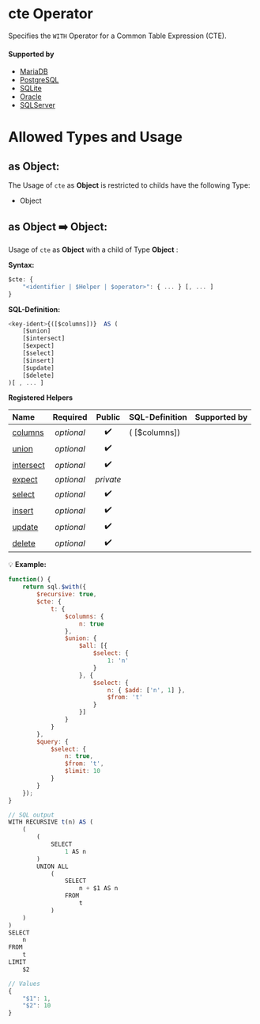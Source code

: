 # cte Operator
Specifies the `WITH` Operator for a Common Table Expression (CTE).

#### Supported by
- [MariaDB](https://mariadb.com/kb/en/library/with/)
- [PostgreSQL](https://www.postgresql.org/docs/9.5/static/queries-with.html)
- [SQLite](https://sqlite.org/syntax/with-clause.html)
- [Oracle](https://docs.oracle.com/database/121/SQLRF/statements_10002.htm#SQLRF01702)
- [SQLServer](https://docs.microsoft.com/en-us/sql/t-sql/queries/with-common-table-expression-transact-sql)

# Allowed Types and Usage

## as Object:

The Usage of `cte` as **Object** is restricted to childs have the following Type:

- Object

## as Object :arrow_right: Object:

Usage of `cte` as **Object** with a child of Type **Object** :

**Syntax:**

```javascript
$cte: {
    "<identifier | $Helper | $operator>": { ... } [, ... ]
}
```

**SQL-Definition:**
```javascript
<key-ident>{([$columns])}  AS (
	[$union]
	[$intersect]
	[$expect]
	[$select]
	[$insert]
	[$update]
	[$delete]
)[ , ... ]
```

**Registered Helpers**

Name|Required|Public|SQL-Definition|Supported by
:---|:------:|:----:|:-------------|:-----------
[columns](../../../../helpers/ddl/columns/)|*optional*|:heavy_check_mark:|( [$columns])|
[union](../../../../operators/union/)|*optional*|:heavy_check_mark:||
[intersect](../../../../operators/intersect/)|*optional*|:heavy_check_mark:||
[expect](./private/expect/)|*optional*|*private*||
[select](../../../../operators/select/)|*optional*|:heavy_check_mark:||
[insert](../../../../operators/insert/)|*optional*|:heavy_check_mark:||
[update](../../../../operators/update/)|*optional*|:heavy_check_mark:||
[delete](../../../../operators/delete/)|*optional*|:heavy_check_mark:||

:bulb: **Example:**
```javascript
function() {
    return sql.$with({
        $recursive: true,
        $cte: {
            t: {
                $columns: {
                    n: true
                },
                $union: {
                    $all: [{
                        $select: {
                            1: 'n'
                        }
                    }, {
                        $select: {
                            n: { $add: ['n', 1] },
                            $from: 't'
                        }
                    }]
                }
            }
        },
        $query: {
            $select: {
                n: true,
                $from: 't',
                $limit: 10
            }
        }
    });
}

// SQL output
WITH RECURSIVE t(n) AS (
    (
        (
            SELECT
                1 AS n
        )
        UNION ALL
            (
                SELECT
                    n + $1 AS n
                FROM
                    t
            )
    )
)
SELECT
    n
FROM
    t
LIMIT
    $2

// Values
{
    "$1": 1,
    "$2": 10
}
```
